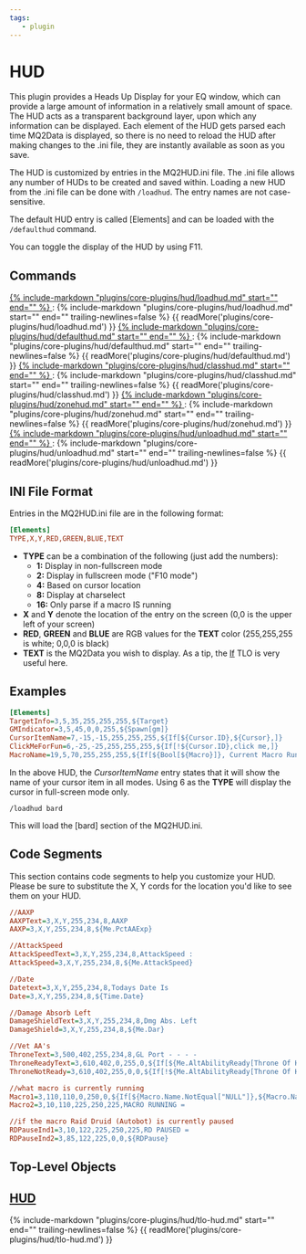 ```yaml
---
tags:
   - plugin
---
```

# HUD
<!--desc-start-->
This plugin provides a Heads Up Display for your EQ window, which can provide a large amount of information in a relatively small amount of space. The HUD acts as a transparent background layer, upon which any information can be displayed. Each element of the HUD gets parsed each time MQ2Data is displayed, so there is no need to reload the HUD after making changes to the .ini file, they are instantly available as soon as you save.
<!--desc-end-->
The HUD is customized by entries in the MQ2HUD.ini file. The .ini file allows any number of HUDs to be created and saved within. Loading a new HUD from the .ini file can be done with `/loadhud`. The entry names are not case-sensitive.

The default HUD entry is called [Elements] and can be loaded with the `/defaulthud` command.

You can toggle the display of the HUD by using F11.

## Commands

<a href="loadhud/">
{% 
  include-markdown "plugins/core-plugins/hud/loadhud.md" 
  start="<!--cmd-syntax-start-->"
  end="<!--cmd-syntax-end-->"
%}
</a>
:    {% include-markdown "plugins/core-plugins/hud/loadhud.md"
        start="<!--cmd-desc-start-->"
        end="<!--cmd-desc-end-->"
        trailing-newlines=false 
     %} {{ readMore('plugins/core-plugins/hud/loadhud.md') }}

<a href="defaulthud/">
{% 
  include-markdown "plugins/core-plugins/hud/defaulthud.md" 
  start="<!--cmd-syntax-start-->" 
  end="<!--cmd-syntax-end-->" 
%}
</a>
:    {% include-markdown "plugins/core-plugins/hud/defaulthud.md"
        start="<!--cmd-desc-start-->" 
        end="<!--cmd-desc-end-->" 
        trailing-newlines=false 
     %} {{ readMore('plugins/core-plugins/hud/defaulthud.md') }}

<a href="classhud/">
{% 
  include-markdown "plugins/core-plugins/hud/classhud.md" 
  start="<!--cmd-syntax-start-->" 
  end="<!--cmd-syntax-end-->" 
%}
</a>
:    {% include-markdown "plugins/core-plugins/hud/classhud.md"
        start="<!--cmd-desc-start-->" 
        end="<!--cmd-desc-end-->" 
        trailing-newlines=false 
     %} {{ readMore('plugins/core-plugins/hud/classhud.md') }}

<a href="zonehud/">
{% 
  include-markdown "plugins/core-plugins/hud/zonehud.md" 
  start="<!--cmd-syntax-start-->" 
  end="<!--cmd-syntax-end-->" 
%}
</a>
:    {% include-markdown "plugins/core-plugins/hud/zonehud.md"
        start="<!--cmd-desc-start-->" 
        end="<!--cmd-desc-end-->" 
        trailing-newlines=false 
     %} {{ readMore('plugins/core-plugins/hud/zonehud.md') }}

<a href="unloadhud/">
{% 
  include-markdown "plugins/core-plugins/hud/unloadhud.md" 
  start="<!--cmd-syntax-start-->" 
  end="<!--cmd-syntax-end-->" 
%}
</a>
:    {% include-markdown "plugins/core-plugins/hud/unloadhud.md"
        start="<!--cmd-desc-start-->" 
        end="<!--cmd-desc-end-->" 
        trailing-newlines=false 
     %} {{ readMore('plugins/core-plugins/hud/unloadhud.md') }}

## INI File Format

Entries in the MQ2HUD.ini file are in the following format:

```ini
[Elements]
TYPE,X,Y,RED,GREEN,BLUE,TEXT
```

- **TYPE** can be a combination of the following (just add the numbers):
    - **1:** Display in non-fullscreen mode
    - **2:** Display in fullscreen mode ("F10 mode")
    - **4:** Based on cursor location
    - **8:** Display at charselect
    - **16:** Only parse if a macro IS running
- **X** and **Y** denote the location of the entry on the screen (0,0 is the upper left of your screen)
- **RED**, **GREEN** and **BLUE** are RGB values for the **TEXT** color (255,255,255 is white; 0,0,0 is black)
- **TEXT** is the MQ2Data you wish to display. As a tip, the [If](../../../reference/top-level-objects/tlo-if.md) TLO is very useful here.

## Examples

```ini
[Elements]
TargetInfo=3,5,35,255,255,255,${Target}
GMIndicator=3,5,45,0,0,255,${Spawn[gm]}
CursorItemName=7,-15,-15,255,255,255,${If[${Cursor.ID},${Cursor},]}
ClickMeForFun=6,-25,-25,255,255,255,${If[!${Cursor.ID},click me,]}
MacroName=19,5,70,255,255,255,${If[${Bool[${Macro}]}, Current Macro Running - ${Macro},]}
```

In the above HUD, the _CursorItemName_ entry states that it will show the name of your cursor item in all modes. Using 6 as the **TYPE** will display the cursor in full-screen mode only.

`/loadhud bard`

This will load the \[bard\] section of the MQ2HUD.ini.

## Code Segments

This section contains code segments to help you customize your HUD. Please be sure to substitute the X, Y cords for the location you'd like to see them on your HUD.

```ini
//AAXP
AAXPText=3,X,Y,255,234,8,AAXP
AAXP=3,X,Y,255,234,8,${Me.PctAAExp}
```

```ini
//AttackSpeed
AttackSpeedText=3,X,Y,255,234,8,AttackSpeed :
AttackSpeed=3,X,Y,255,234,8,${Me.AttackSpeed}
```

```ini
//Date
Datetext=3,X,Y,255,234,8,Todays Date Is
Date=3,X,Y,255,234,8,${Time.Date}
```

```ini
//Damage Absorb Left
DamageShieldText=3,X,Y,255,234,8,Dmg Abs. Left
DamageShield=3,X,Y,255,234,8,${Me.Dar}
```

```ini
//Vet AA's
ThroneText=3,500,402,255,234,8,GL Port - - - -
ThroneReadyText=3,610,402,0,255,0,${If[${Me.AltAbilityReady[Throne Of Heroes]},Ready,]}
ThroneNotReady=3,610,402,255,0,0,${If[!${Me.AltAbilityReady[Throne Of Heroes]},${Me.AltAbilityTimer[Throne Of Heroes].TimeHMS},]}
```

```ini
//what macro is currently running
Macro1=3,110,110,0,250,0,${If[${Macro.Name.NotEqual["NULL"]},${Macro.Name},]}
Macro2=3,10,110,225,250,225,MACRO RUNNING =
```

```ini
//if the macro Raid Druid (Autobot) is currently paused
RDPauseInd1=3,10,122,225,250,225,RD PAUSED =
RDPauseInd2=3,85,122,225,0,0,${RDPause}
```

## Top-Level Objects

## [HUD](tlo-hud.md)
{%
  include-markdown "plugins/core-plugins/hud/tlo-hud.md"
  start="<!--tlo-desc-start-->"
  end="<!--tlo-desc-end-->"
  trailing-newlines=false
%} {{ readMore('plugins/core-plugins/hud/tlo-hud.md') }}
